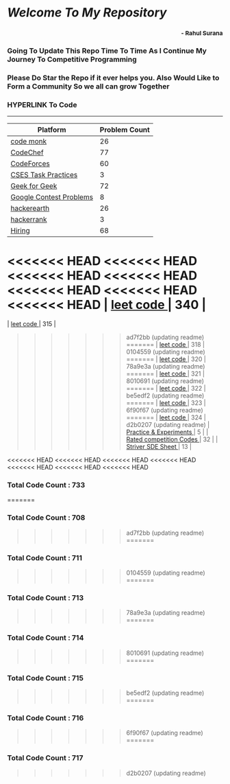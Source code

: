 # *Welcome To My Repository*
### <div style='text-align:right'><sub> - Rahul Surana</sub></div>
### Going To Update This Repo Time To Time As I Continue My Journey To Competitive Programming
### Please Do Star the Repo if it ever helps you. Also Would Like to Form a Community So we all can grow Together
### HYPERLINK To Code
***
| Platform  |  Problem Count |
| --------  |  ------------- |
|    [ code monk ](./code%20monk)     |      26    |
|    [ CodeChef ](./CodeChef)     |      77    |
|    [ CodeForces ](./CodeForces)     |      60    |
|    [ CSES Task Practices ](./CSES%20Task%20Practices)     |      3    |
|    [ Geek for Geek ](./Geek%20for%20Geek)     |      72    |
|    [ Google Contest Problems ](./Google%20Contest%20Problems)     |      8    |
|    [ hackerearth ](./hackerearth)     |      26    |
|    [ hackerrank ](./hackerrank)     |      3    |
|    [ Hiring ](./Hiring)     |      68    |
<<<<<<< HEAD
<<<<<<< HEAD
<<<<<<< HEAD
<<<<<<< HEAD
<<<<<<< HEAD
<<<<<<< HEAD
<<<<<<< HEAD
|    [ leet code ](./leet%20code)     |      340    |
=======
|    [ leet code ](./leet%20code)     |      315    |
>>>>>>> ad7f2bb (updating readme)
=======
|    [ leet code ](./leet%20code)     |      318    |
>>>>>>> 0104559 (updating readme)
=======
|    [ leet code ](./leet%20code)     |      320    |
>>>>>>> 78a9e3a (updating readme)
=======
|    [ leet code ](./leet%20code)     |      321    |
>>>>>>> 8010691 (updating readme)
=======
|    [ leet code ](./leet%20code)     |      322    |
>>>>>>> be5edf2 (updating readme)
=======
|    [ leet code ](./leet%20code)     |      323    |
>>>>>>> 6f90f67 (updating readme)
=======
|    [ leet code ](./leet%20code)     |      324    |
>>>>>>> d2b0207 (updating readme)
|    [ Practice & Experiments ](./Practice%20&%20Experiments)     |      5    |
|    [ Rated competition Codes ](./Rated%20competition%20Codes)     |      32    |
|    [ Striver SDE Sheet ](./Striver%20SDE%20Sheet)     |      13    |

<<<<<<< HEAD
<<<<<<< HEAD
<<<<<<< HEAD
<<<<<<< HEAD
<<<<<<< HEAD
<<<<<<< HEAD
<<<<<<< HEAD
### Total Code Count : 733
=======
### Total Code Count : 708
>>>>>>> ad7f2bb (updating readme)
=======
### Total Code Count : 711
>>>>>>> 0104559 (updating readme)
=======
### Total Code Count : 713
>>>>>>> 78a9e3a (updating readme)
=======
### Total Code Count : 714
>>>>>>> 8010691 (updating readme)
=======
### Total Code Count : 715
>>>>>>> be5edf2 (updating readme)
=======
### Total Code Count : 716
>>>>>>> 6f90f67 (updating readme)
=======
### Total Code Count : 717
>>>>>>> d2b0207 (updating readme)
